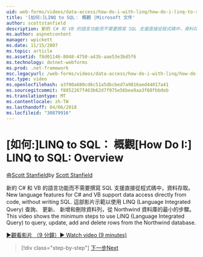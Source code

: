 ```yaml
---
uid: web-forms/videos/data-access/how-do-i-with-linq/how-do-i-linq-to-sql-overview
title: '[如何:]LINQ to SQL： 概觀 |Microsoft 文件'
author: scottstanfield
description: 新的 C# 和 VB 的語言功能而不需要撰寫 SQL 支援直接從程式碼中，資料存取。 這部影片示範的最小的步驟，以使用 LINQ (Language int..
ms.author: aspnetcontent
manager: wpickett
ms.date: 11/15/2007
ms.topic: article
ms.assetid: f8d01146-8048-4750-a43b-aae53e3bd5f6
ms.technology: dotnet-webforms
ms.prod: .net-framework
msc.legacyurl: /web-forms/videos/data-access/how-do-i-with-linq/how-do-i-linq-to-sql-overview
msc.type: video
ms.openlocfilehash: a3f00a680cd6c51a5dbcbed7a9816aed44017a41
ms.sourcegitcommit: f8852267f463b62d7f975e56bea9aa3f68fbbdeb
ms.translationtype: MT
ms.contentlocale: zh-TW
ms.lasthandoff: 04/06/2018
ms.locfileid: "30879916"
---
```

<a name="how-do-i-linq-to-sql-overview"></a><span data-ttu-id="4a1d1-104">[如何:]LINQ to SQL： 概觀</span><span class="sxs-lookup"><span data-stu-id="4a1d1-104">[How Do I:] LINQ to SQL: Overview</span></span>
====================
<span data-ttu-id="4a1d1-105">由[Scott Stanfield](https://github.com/scottstanfield)</span><span class="sxs-lookup"><span data-stu-id="4a1d1-105">by [Scott Stanfield](https://github.com/scottstanfield)</span></span>

<span data-ttu-id="4a1d1-106">新的 C# 和 VB 的語言功能而不需要撰寫 SQL 支援直接從程式碼中，資料存取。</span><span class="sxs-lookup"><span data-stu-id="4a1d1-106">New language features for C# and VB support data access directly from code, without writing SQL.</span></span> <span data-ttu-id="4a1d1-107">這部影片示範以使用 LINQ (Language Integrated Query) 查詢、 更新、 新增和刪除資料列，從 Northwind 資料庫的最小的步驟。</span><span class="sxs-lookup"><span data-stu-id="4a1d1-107">This video shows the minimum steps to use LINQ (Language Integrated Query) to query, update, add and delete rows from the Northwind database.</span></span>

[<span data-ttu-id="4a1d1-108">&#9654;觀看影片 （9 分鐘）</span><span class="sxs-lookup"><span data-stu-id="4a1d1-108">&#9654; Watch video (9 minutes)</span></span>](https://channel9.msdn.com/Blogs/ASP-NET-Site-Videos/how-do-i-linq-to-sql-overview)

> [!div class="step-by-step"]
> [<span data-ttu-id="4a1d1-109">下一步</span><span class="sxs-lookup"><span data-stu-id="4a1d1-109">Next</span></span>](how-do-i-linq-to-sql-data-model.md)
